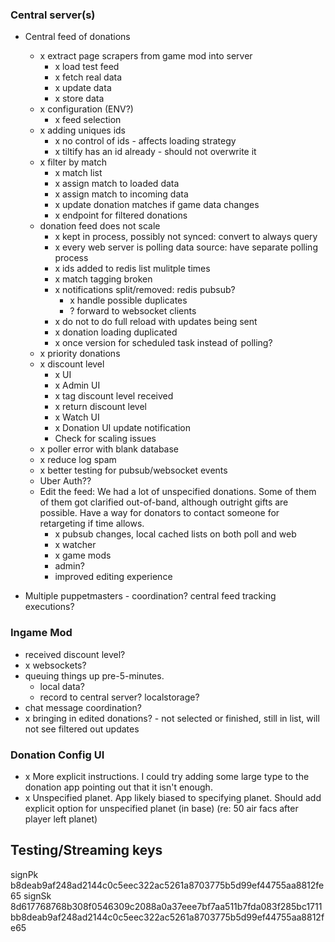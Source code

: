 ### Central server(s)

- Central feed of donations
  - x extract page scrapers from game mod into server
    - x load test feed
    - x fetch real data
    - x update data
    - x store data
  - x configuration (ENV?)
    - x feed selection
  - x adding uniques ids
    - x no control of ids - affects loading strategy
    - x tiltify has an id already - should not overwrite it
  - x filter by match
    - x match list
    - x assign match to loaded data
    - x assign match to incoming data
    - x update donation matches if game data changes
    - x endpoint for filtered donations
  - donation feed does not scale
    - x kept in process, possibly not synced: convert to always query
    - x every web server is polling data source: have separate polling process
    - x ids added to redis list mulitple times
    - x match tagging broken
    - x notifications split/removed: redis pubsub?
      - x handle possible duplicates
      - ? forward to websocket clients
    - x do not to do full reload with updates being sent
    - x donation loading duplicated
    - x once version for scheduled task instead of polling?
  - x priority donations
  - x discount level
    - x UI
    - x Admin UI
    - x tag discount level received
    - x return discount level
    - x Watch UI
    - x Donation UI update notification
    - Check for scaling issues
  - x poller error with blank database
  - x reduce log spam
  - x better testing for pubsub/websocket events
  - Uber Auth??
  - Edit the feed: We had a lot of unspecified donations. Some of them of them got clarified out-of-band,  although outright gifts are possible. Have a way for donators to contact someone for retargeting if time allows.
    - x pubsub changes, local cached lists on both poll and web
    - x watcher
    - x game mods
    - admin?
    - improved editing experience

- Multiple puppetmasters - coordination? central feed tracking executions?

### Ingame Mod

- received discount level?
- x websockets?
- queuing things up pre-5-minutes.
  - local data?
  - record to central server? localstorage?
- chat message coordination?
- x bringing in edited donations? - not selected or finished, still in list, will not see filtered out updates

### Donation Config UI

- x More explicit instructions. I could try adding some large type to the donation app pointing out that it isn't enough.
- x Unspecified planet. App likely biased to specifying planet. Should add explicit option for unspecified planet (in base) (re: 50 air facs after player left planet)

## Testing/Streaming keys

signPk b8deab9af248ad2144c0c5eec322ac5261a8703775b5d99ef44755aa8812fe65
signSk 8d617768768b308f0546309c2088a0a37eee7bf7aa511b7fda083f285bc1711bb8deab9af248ad2144c0c5eec322ac5261a8703775b5d99ef44755aa8812fe65
